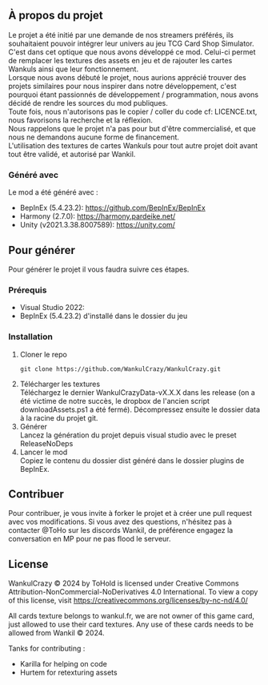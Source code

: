 <!-- ABOUT THE PROJECT -->
## À propos du projet

Le projet a été initié par une demande de nos streamers préférés, ils souhaitaient pouvoir intégrer leur univers au jeu TCG Card Shop Simulator.<br>
C'est dans cet optique que nous avons développé ce mod. Celui-ci permet de remplacer les textures des assets en jeu et de rajouter les cartes Wankuls ainsi que leur fonctionnement.<br>
Lorsque nous avons débuté le projet, nous aurions apprécié trouver des projets similaires pour nous inspirer dans notre développement, c'est pourquoi étant passionnés de développement / programmation, nous avons décidé de rendre les sources du mod publiques.<br>
Toute fois, nous n'autorisons pas le copier / coller du code cf: LICENCE.txt, nous favorisons la recherche et la réflexion.<br>
Nous rappelons que le projet n'a pas pour but d'être commercialisé, et que nous ne demandons aucune forme de financement.<br>
L'utilisation des textures de cartes Wankuls pour tout autre projet doit avant tout être validé, et autorisé par Wankil.


### Généré avec

Le mod a été généré avec :

* BepInEx (5.4.23.2): https://github.com/BepInEx/BepInEx
* Harmony (2.7.0): https://harmony.pardeike.net/
* Unity (v2021.3.38.8007589): https://unity.com/


<!-- GETTING STARTED -->
## Pour générer

Pour générer le projet il vous faudra suivre ces étapes.

### Prérequis

* Visual Studio 2022:
* BepInEx (5.4.23.2) d'installé dans le dossier du jeu

### Installation


1. Cloner le repo<br>
   ```
   git clone https://github.com/WankulCrazy/WankulCrazy.git
   ```
2. Télécharger les textures<br>
   Téléchargez le dernier WankulCrazyData-vX.X.X dans les release (on a été victime de notre succès, le dropbox de l'ancien script downloadAssets.ps1 a été fermé).
   Décompressez ensuite le dossier data à la racine du projet git.
4. Générer<br>
   Lancez la génération du projet depuis visual studio avec le preset ReleaseNoDeps
5. Lancer le mod<br>
   Copiez le contenu du dossier dist généré dans le dossier plugins de BepInEx.


<!-- CONTRIBUTING -->
## Contribuer

Pour contribuer, je vous invite à forker le projet et à créer une pull request avec vos modifications.
Si vous avez des questions, n'hésitez pas à contacter @ToHo sur les discords Wankil, de préférence engagez la conversation en MP pour ne pas flood le serveur.


<!-- LICENSE -->
## License

WankulCrazy © 2024 by ToHold is licensed under Creative Commons Attribution-NonCommercial-NoDerivatives 4.0 International. To view a copy of this license, visit https://creativecommons.org/licenses/by-nc-nd/4.0/

All cards texture belongs to wankul.fr, we are not owner of this game card, just allowed to use their card textures.
Any use of these cards needs to be allowed from Wankil © 2024.

Tanks for contributing :
- Karilla for helping on code
- Hurtem for retexturing assets 
